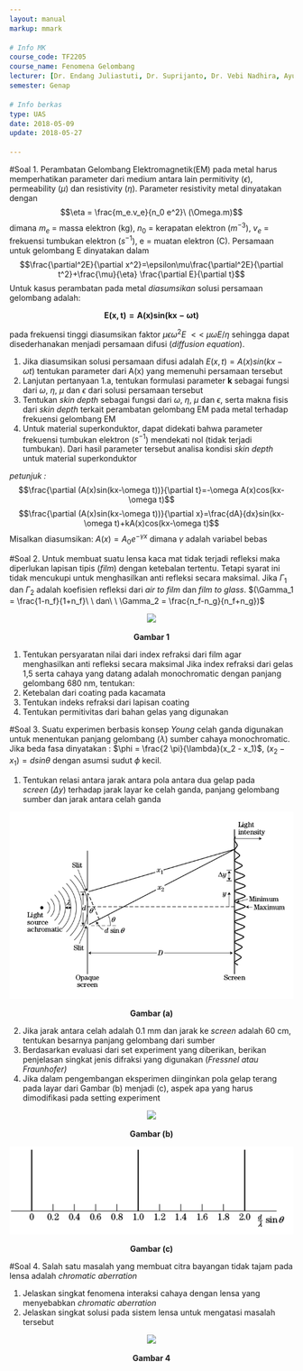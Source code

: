 ```yaml
---
layout: manual
markup: mmark

# Info MK
course_code: TF2205
course_name: Fenomena Gelombang
lecturer: [Dr. Endang Juliastuti, Dr. Suprijanto, Dr. Vebi Nadhira, Ayu Gareta MT]
semester: Genap

# Info berkas
type: UAS
date: 2018-05-09
update: 2018-05-27

---
```

#Soal 1.
Perambatan Gelombang Elektromagnetik(EM) pada metal harus memperhatikan parameter dari medium antara lain permitivity ($\epsilon$), permeability ($\mu$) dan resistivity ($\eta$). Parameter resistivity metal dinyatakan dengan
$$\eta = \frac{m_e.v_e}{n_0 e^2}\ (\Omega.m)$$
dimana $m_e$ = massa elektron (kg), $n_0$ = kerapatan elektron ($m^{-3}$), $v_e$ = frekuensi tumbukan elektron ($s^{-1}$), e = muatan elektron (C).
Persamaan untuk gelombang E dinyatakan dalam
$$\frac{\partial^2E}{\partial x^2}=\epsilon\mu\frac{\partial^2E}{\partial t^2}+\frac{\mu}{\eta} \frac{\partial E}{\partial t}$$
Untuk kasus perambatan pada metal *diasumsikan* solusi persamaan gelombang adalah:

$$\mathbf{E(x,t)=A(x)sin(kx - \omega t)}$$

pada frekuensi tinggi diasumsikan faktor $\mu\epsilon\omega^2E\ <<\ \mu\omega E/\eta$ sehingga dapat disederhanakan menjadi persamaan difusi (*diffusion equation*).
1. Jika diasumsikan solusi persamaan difusi adalah $E(x,t)=A(x)sin(kx - \omega t)$ tentukan parameter dari A(x) yang memenuhi persamaan tersebut
2. Lanjutan pertanyaan 1.a, tentukan formulasi parameter **k** sebagai fungsi dari $\omega,\ \eta,\ \mu$ dan $\epsilon$ dari solusi persamaan tersebut
3. Tentukan *skin depth* sebagai fungsi dari $\omega,\ \eta,\ \mu$ dan $\epsilon$, serta makna fisis dari *skin depth* terkait perambatan gelombang EM pada metal terhadap frekuensi gelombang EM
4. Untuk material superkonduktor, dapat didekati bahwa parameter frekuensi tumbukan elektron ($s^{-1}$) mendekati nol (tidak terjadi tumbukan). Dari hasil parameter tersebut analisa kondisi *skin depth* untuk material superkonduktor


*petunjuk :*
$$\frac{\partial (A(x)sin(kx-\omega t))}{\partial t}=-\omega A(x)cos(kx-\omega t)$$
$$\frac{\partial (A(x)sin(kx-\omega t))}{\partial x}=\frac{dA}{dx}sin(kx-\omega t)+kA(x)cos(kx-\omega t)$$
Misalkan diasumsikan: $A(x)=A_0 e^{-\gamma x}$ dimana $\gamma$ adalah variabel bebas


#Soal 2.
Untuk membuat suatu lensa kaca mat tidak terjadi refleksi maka diperlukan lapisan tipis (*film*) dengan ketebalan tertentu. Tetapi syarat ini tidak mencukupi untuk menghasilkan anti refleksi secara maksimal. Jika $\Gamma_1$ dan $\Gamma_2$ adalah koefisien refleksi dari *air to film* dan *film to glass*. $(\Gamma_1 = \frac{1-n_f}{1+n_f}\ \ dan\ \ \Gamma_2 = \frac{n_f-n_g}{n_f+n_g})$

<p align="center">
<img src="../img/air_film_glass.png">
<center><b>Gambar 1</b></center>
</p>

1. Tentukan persyaratan nilai dari index refraksi dari film agar menghasilkan anti refleksi secara maksimal
Jika index refraksi dari gelas 1,5 serta cahaya yang datang adalah monochromatic dengan panjang gelombang 680 nm, tentukan:
2. Ketebalan dari coating pada kacamata
3. Tentukan indeks refraksi dari lapisan coating
4. Tentukan permitivitas dari bahan gelas yang digunakan


#Soal 3.
Suatu experimen berbasis konsep *Young* celah ganda digunakan untuk menentukan panjang gelombang ($\lambda$) sumber cahaya monochromatic. Jika beda fasa dinyatakan : $\phi = \frac{2 \pi}{\lambda}(x_2 - x_1)$, $(x_2 - x_1) = d sin\theta$ dengan asumsi sudut $\phi$ kecil.
1. Tentukan relasi antara jarak antara pola antara dua gelap pada $screen\ (\Delta y)$ terhadap jarak layar ke celah ganda, panjang gelombang sumber dan jarak antara celah ganda

<p align="center">
<img src="./img/young_experiment">
<center><b>Gambar (a)</b></center>
</p>

2. Jika jarak antara celah adalah 0.1 mm dan jarak ke *screen* adalah 60 cm, tentukan besarnya panjang gelombang dari sumber
3. Berdasarkan evaluasi dari set experiment yang diberikan, berikan penjelasan singkat jenis difraksi yang digunakan (*Fressnel atau Fraunhofer)*
4. Jika dalam pengembangan eksperimen diinginkan pola gelap terang pada layar dari Gambar (b) menjadi (c), aspek apa yang harus dimodifikasi pada setting experiment

<p align="center">
<img src="../img/intensity_profile_smallN.png">
<center><b>Gambar (b)</b></center>
</p>
<p align="center">
<img src="./img/young_profile_largeN.png">
<center><b>Gambar (c)</b></center>
</p>

#Soal 4.
Salah satu masalah yang membuat citra bayangan tidak tajam pada lensa adalah *chromatic aberration*
1. Jelaskan singkat fenomena interaksi cahaya dengan lensa yang menyebabkan *chromatic aberration*
2. Jelaskan singkat solusi pada sistem lensa untuk mengatasi masalah tersebut
<p align="center">
<img src="../img/chromatic_aberration.png">
<center><b>Gambar 4</b></center>
</p>
